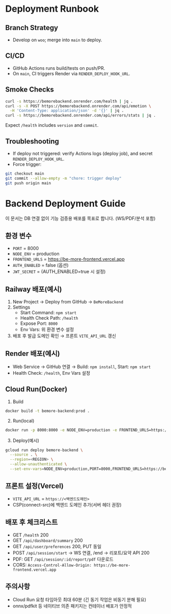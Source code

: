 # Deployment Runbook

## Branch Strategy
- Develop on `woo`; merge into `main` to deploy.

## CI/CD
- GitHub Actions runs build/tests on push/PR.
- On `main`, CI triggers Render via `RENDER_DEPLOY_HOOK_URL`.

## Smoke Checks
```bash
curl -s https://bemorebackend.onrender.com/health | jq .
curl -s -X POST https://bemorebackend.onrender.com/api/emotion \
  -H 'Content-Type: application/json' -d '{}' | jq .
curl -s https://bemorebackend.onrender.com/api/errors/stats | jq .
```
Expect `/health` includes `version` and `commit`.

## Troubleshooting
- If deploy not triggered: verify Actions logs (deploy job), and secret `RENDER_DEPLOY_HOOK_URL`.
- Force trigger:
```bash
git checkout main
git commit --allow-empty -m "chore: trigger deploy"
git push origin main
```

# Backend Deployment Guide

이 문서는 DB 연결 없이 기능 검증용 배포를 목표로 합니다. (WS/PDF/분석 포함)

## 환경 변수
- `PORT` = 8000
- `NODE_ENV` = production
- `FRONTEND_URLS` = https://be-more-frontend.vercel.app
- `AUTH_ENABLED` = false (옵션)
- `JWT_SECRET` = (AUTH_ENABLED=true 시 설정)

## Railway 배포(예시)
1) New Project → Deploy from GitHub → `BeMoreBackend`
2) Settings
   - Start Command: `npm start`
   - Health Check Path: `/health`
   - Expose Port: `8000`
   - Env Vars: 위 환경 변수 설정
3) 배포 후 발급 도메인 확인 → 프론트 `VITE_API_URL` 갱신

## Render 배포(예시)
- Web Service → GitHub 연결 → Build: `npm install`, Start: `npm start`
- Health Check: `/health`, Env Vars 설정

## Cloud Run(Docker)
1) Build
```bash
docker build -t bemore-backend:prod .
```
2) Run(local)
```bash
docker run -p 8000:8000 -e NODE_ENV=production -e FRONTEND_URLS=https://be-more-frontend.vercel.app bemore-backend:prod
```
3) Deploy(예시)
```bash
gcloud run deploy bemore-backend \
  --source . \
  --region=<REGION> \
  --allow-unauthenticated \
  --set-env-vars=NODE_ENV=production,PORT=8000,FRONTEND_URLS=https://be-more-frontend.vercel.app
```

## 프론트 설정(Vercel)
- `VITE_API_URL` = `https://<백엔드도메인>`
- CSP(connect-src)에 백엔드 도메인 추가(서버 헤더 권장)

## 배포 후 체크리스트
- GET `/health` 200
- GET `/api/dashboard/summary` 200
- GET `/api/user/preferences` 200, PUT 동일
- POST `/api/session/start` → WS 연결, /end → 리포트/요약 API 200
- PDF: GET `/api/session/:id/report/pdf` 다운로드
- CORS: `Access-Control-Allow-Origin: https://be-more-frontend.vercel.app`

## 주의사항
- Cloud Run 요청 타임아웃 최대 60분 (긴 동기 작업은 비동기 분해 필요)
- onnx/pdfkit 등 네이티브 의존 패키지는 컨테이너 배포가 안정적
